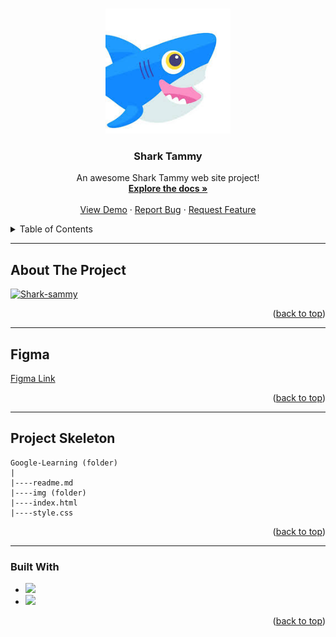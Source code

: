 <a name="readme-top"></a>

 
<!-- PROJECT LOGO -->
<br />
<div align="center">
  <a href="https://github.com/ibrsec/shark-tammy/">
    <img src="img/small-profile.jpeg" alt="Logo" width="200" >
  </a>

  <h3 align="center">Shark Tammy</h3>

  <p align="center">
    An awesome Shark Tammy web site project!
    <br />
    <a href="https://github.com/ibrsec/shark-tammy"><strong>Explore the docs »</strong></a>
    <br />
    <br />
    <a href="https://ibrsec.github.io/shark-tammy/">View Demo</a>
    ·
    <a href="https://github.com/ibrsec/shark-tammy/issues">Report Bug</a>
    ·
    <a href="https://github.com/ibrsec/shark-tammy/issues">Request Feature</a>
  </p>
</div>



<!-- TABLE OF CONTENTS -->
<details>
  <summary>Table of Contents</summary>
  <ol>
    <li><a href="#about-the-project">About The Project</a></li>
     <li><a href="#figma">Figma</a></li>
     <li><a href="#project-skeleton">Project Skeleton</a></li>
     <li><a href="#built-with">Built With</a></li>
    <!-- <li>
      <a href="#getting-started">Getting Started</a>
      <ul>
        <li><a href="#prerequisites">Prerequisites</a></li>
        <li><a href="#installation">Installation</a></li>
      </ul>
    </li>
    <li><a href="#usage">Usage</a></li>
    <li><a href="#roadmap">Roadmap</a></li>
    <li><a href="#contributing">Contributing</a></li>
    <li><a href="#license">License</a></li>
    <li><a href="#contact">Contact</a></li>
    <li><a href="#acknowledgments">Acknowledgments</a></li> -->
  </ol>
</details>


---

<!-- ABOUT THE PROJECT -->
## About The Project

[![Shark-sammy](./img/p.gif)](https://ibrsec.github.io/shark-tammy/)



<p align="right">(<a href="#readme-top">back to top</a>)</p>

---

## Figma 
<a href="https://www.figma.com/file/xnkngZ2ldMra7zhMFFRNqj/Shark-Sammy?type=design&node-id=0%3A1&mode=design&t=OPpVpQ7CMNAKGEjX-1">Figma Link</a>

<p align="right">(<a href="#readme-top">back to top</a>)</p>


---

## Project Skeleton 

```
Google-Learning (folder)
|
|----readme.md        
|----img (folder)              
|----index.html  
|----style.css
```

<p align="right">(<a href="#readme-top">back to top</a>)</p>

---

### Built With


<!-- https://dev.to/envoy_/150-badges-for-github-pnk  search skills-->

* <img src="https://img.shields.io/badge/HTML-239120?style=for-the-badge&logo=html5&logoColor=white">
* <img src="https://img.shields.io/badge/CSS-239120?&style=for-the-badge&logo=css3&logoColor=white&color=red"> 




<p align="right">(<a href="#readme-top">back to top</a>)</p>




